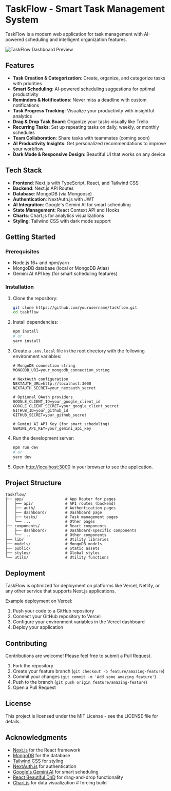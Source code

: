 # TaskFlow - Smart Task Management System

TaskFlow is a modern web application for task management with AI-powered scheduling and intelligent organization features.

![TaskFlow Dashboard Preview](https://images.unsplash.com/photo-1611224885990-ab7363d1f2a9?ixlib=rb-4.0.3&ixid=MnwxMjA3fDB8MHxwaG90by1wYWdlfHx8fGVufDB8fHx8&auto=format&fit=crop&w=1170&q=80)

## Features

- **Task Creation & Categorization**: Create, organize, and categorize tasks with priorities
- **Smart Scheduling**: AI-powered scheduling suggestions for optimal productivity
- **Reminders & Notifications**: Never miss a deadline with custom notifications
- **Task Progress Tracking**: Visualize your productivity with insightful analytics
- **Drag & Drop Task Board**: Organize your tasks visually like Trello
- **Recurring Tasks**: Set up repeating tasks on daily, weekly, or monthly schedules
- **Team Collaboration**: Share tasks with teammates (coming soon)
- **AI Productivity Insights**: Get personalized recommendations to improve your workflow
- **Dark Mode & Responsive Design**: Beautiful UI that works on any device

## Tech Stack

- **Frontend**: Next.js with TypeScript, React, and Tailwind CSS
- **Backend**: Next.js API Routes
- **Database**: MongoDB (via Mongoose)
- **Authentication**: NextAuth.js with JWT
- **AI Integration**: Google's Gemini AI for smart scheduling
- **State Management**: React Context API and Hooks
- **Charts**: Chart.js for analytics visualizations
- **Styling**: Tailwind CSS with dark mode support

## Getting Started

### Prerequisites

- Node.js 16+ and npm/yarn
- MongoDB database (local or MongoDB Atlas)
- Gemini AI API key (for smart scheduling features)

### Installation

1. Clone the repository:
   ```bash
   git clone https://github.com/yourusername/taskflow.git
   cd taskflow
   ```

2. Install dependencies:
   ```bash
   npm install
   # or
   yarn install
   ```

3. Create a `.env.local` file in the root directory with the following environment variables:
   ```
   # MongoDB connection string
   MONGODB_URI=your_mongodb_connection_string

   # NextAuth configuration
   NEXTAUTH_URL=http://localhost:3000
   NEXTAUTH_SECRET=your_nextauth_secret

   # Optional OAuth providers
   GOOGLE_CLIENT_ID=your_google_client_id
   GOOGLE_CLIENT_SECRET=your_google_client_secret
   GITHUB_ID=your_github_id
   GITHUB_SECRET=your_github_secret

   # Gemini AI API Key (for smart scheduling)
   GEMINI_API_KEY=your_gemini_api_key
   ```

4. Run the development server:
   ```bash
   npm run dev
   # or
   yarn dev
   ```

5. Open [http://localhost:3000](http://localhost:3000) in your browser to see the application.

## Project Structure

```
taskflow/
├── app/                  # App Router for pages
│   ├── api/              # API routes (backend)
│   ├── auth/             # Authentication pages
│   ├── dashboard/        # Dashboard page
│   ├── tasks/            # Task management pages
│   └── ...               # Other pages
├── components/           # React components
│   ├── dashboard/        # Dashboard-specific components
│   └── ...               # Other components
├── lib/                  # Utility libraries
├── models/               # MongoDB models
├── public/               # Static assets
├── styles/               # Global styles
└── utils/                # Utility functions
```

## Deployment

TaskFlow is optimized for deployment on platforms like Vercel, Netlify, or any other service that supports Next.js applications.

Example deployment on Vercel:

1. Push your code to a GitHub repository
2. Connect your GitHub repository to Vercel
3. Configure your environment variables in the Vercel dashboard
4. Deploy your application

## Contributing

Contributions are welcome! Please feel free to submit a Pull Request.

1. Fork the repository
2. Create your feature branch (`git checkout -b feature/amazing-feature`)
3. Commit your changes (`git commit -m 'Add some amazing feature'`)
4. Push to the branch (`git push origin feature/amazing-feature`)
5. Open a Pull Request

## License

This project is licensed under the MIT License - see the LICENSE file for details.

## Acknowledgments

- [Next.js](https://nextjs.org/) for the React framework
- [MongoDB](https://www.mongodb.com/) for the database
- [Tailwind CSS](https://tailwindcss.com/) for styling
- [NextAuth.js](https://next-auth.js.org/) for authentication
- [Google's Gemini AI](https://ai.google.dev/) for smart scheduling
- [React Beautiful DnD](https://github.com/atlassian/react-beautiful-dnd) for drag-and-drop functionality
- [Chart.js](https://www.chartjs.org/) for data visualization #   f o r c i n g   b u i l d  
 